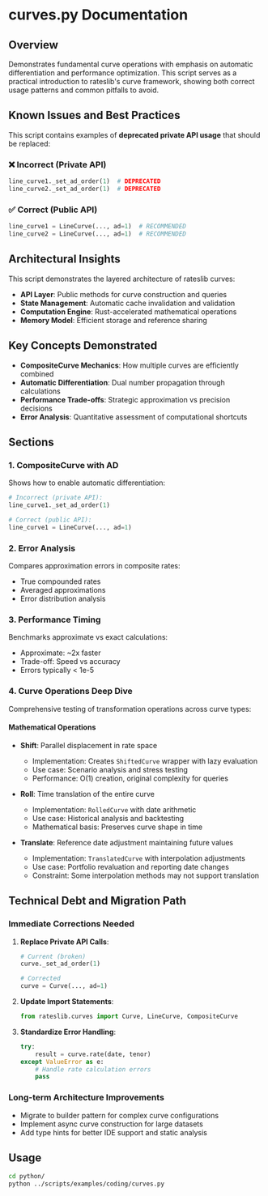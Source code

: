 # curves.py Documentation

## Overview
Demonstrates fundamental curve operations with emphasis on automatic differentiation and performance optimization. This script serves as a practical introduction to rateslib's curve framework, showing both correct usage patterns and common pitfalls to avoid.

## Known Issues and Best Practices
This script contains examples of **deprecated private API usage** that should be replaced:

### ❌ Incorrect (Private API)
```python
line_curve1._set_ad_order(1)  # DEPRECATED
line_curve2._set_ad_order(1)  # DEPRECATED
```

### ✅ Correct (Public API)  
```python
line_curve1 = LineCurve(..., ad=1)  # RECOMMENDED
line_curve2 = LineCurve(..., ad=1)  # RECOMMENDED
```

## Architectural Insights
This script demonstrates the layered architecture of rateslib curves:
- **API Layer**: Public methods for curve construction and queries
- **State Management**: Automatic cache invalidation and validation
- **Computation Engine**: Rust-accelerated mathematical operations
- **Memory Model**: Efficient storage and reference sharing

## Key Concepts Demonstrated
- **CompositeCurve Mechanics**: How multiple curves are efficiently combined
- **Automatic Differentiation**: Dual number propagation through calculations  
- **Performance Trade-offs**: Strategic approximation vs precision decisions
- **Error Analysis**: Quantitative assessment of computational shortcuts

## Sections

### 1. CompositeCurve with AD
Shows how to enable automatic differentiation:
```python
# Incorrect (private API):
line_curve1._set_ad_order(1)

# Correct (public API):
line_curve1 = LineCurve(..., ad=1)
```

### 2. Error Analysis
Compares approximation errors in composite rates:
- True compounded rates
- Averaged approximations
- Error distribution analysis

### 3. Performance Timing
Benchmarks approximate vs exact calculations:
- Approximate: ~2x faster
- Trade-off: Speed vs accuracy
- Errors typically < 1e-5

### 4. Curve Operations Deep Dive
Comprehensive testing of transformation operations across curve types:

#### Mathematical Operations
- **Shift**: Parallel displacement in rate space
  - Implementation: Creates `ShiftedCurve` wrapper with lazy evaluation
  - Use case: Scenario analysis and stress testing
  - Performance: O(1) creation, original complexity for queries

- **Roll**: Time translation of the entire curve
  - Implementation: `RolledCurve` with date arithmetic
  - Use case: Historical analysis and backtesting
  - Mathematical basis: Preserves curve shape in time

- **Translate**: Reference date adjustment maintaining future values
  - Implementation: `TranslatedCurve` with interpolation adjustments
  - Use case: Portfolio revaluation and reporting date changes
  - Constraint: Some interpolation methods may not support translation

## Technical Debt and Migration Path

### Immediate Corrections Needed
1. **Replace Private API Calls**:
   ```python
   # Current (broken)
   curve._set_ad_order(1)
   
   # Corrected
   curve = Curve(..., ad=1)
   ```

2. **Update Import Statements**:
   ```python
   from rateslib.curves import Curve, LineCurve, CompositeCurve
   ```

3. **Standardize Error Handling**:
   ```python
   try:
       result = curve.rate(date, tenor)
   except ValueError as e:
       # Handle rate calculation errors
       pass
   ```

### Long-term Architecture Improvements
- Migrate to builder pattern for complex curve configurations
- Implement async curve construction for large datasets
- Add type hints for better IDE support and static analysis

## Usage
```bash
cd python/
python ../scripts/examples/coding/curves.py
```